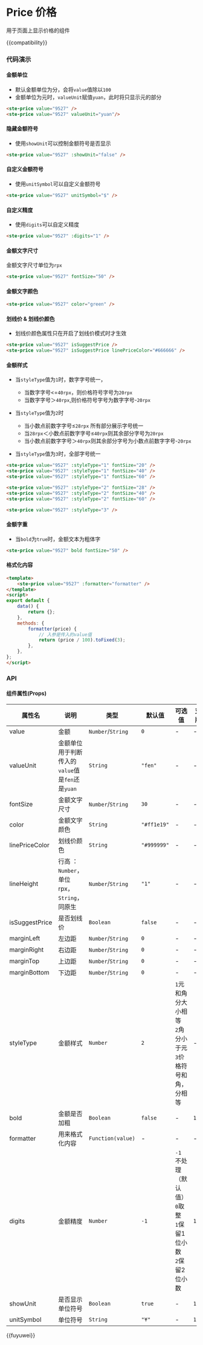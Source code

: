 # Price 价格

用于页面上显示价格的组件

{{compatibility}}

### 代码演示
#### 金额单位
- 默认金额单位为分，会将`value`值除以`100`
- 金额单位为元时，`valueUnit`赋值`yuan`，此时将只显示元的部分
```html
<ste-price value="9527" />
<ste-price value="9527" valueUnit="yuan"/>
```

#### 隐藏金额符号
- 使用`showUnit`可以控制金额符号是否显示
```html
<ste-price value="9527" :showUnit="false" />
```
#### 自定义金额符号
- 使用`unitSymbol`可以自定义金额符号
```html
<ste-price value="9527" unitSymbol="$" />
```
#### 自定义精度
- 使用`digits`可以自定义精度
```html
<ste-price value="9527" :digits="1" />
```

#### 金额文字尺寸
金额文字尺寸单位为`rpx`
```html
<ste-price value="9527" fontSize="50" />
```

#### 金额文字颜色
```html
<ste-price value="9527" color="green" />
```

#### 划线价 & 划线价颜色
- 划线价颜色属性只在开启了划线价模式时才生效
```html
<ste-price value="9527" isSuggestPrice />
<ste-price value="9527" isSuggestPrice linePriceColor="#666666" />
```

#### 金额样式
- 当`styleType`值为`1`时，数字字号统一，
	- 当数字字号<=`40rpx`，则价格符号字号为`20rpx`
	- 当数字字号＞`40rpx`,则价格符号字号为数字字号-`20rpx`

- 当`styleType`值为`2`时
	- 当小数点前数字字号≤`28rpx` 所有部分展示字号统一
	- 当`28rpx`＜小数点前数字字号≤`40rpx`则其余部分字号为`20rpx`
	- 当小数点前数字字号＞`40rpx`则其余部分字号为小数点前数字字号-`20rpx`
- 当`styleType`值为`3`时，全部字号统一


```html
<ste-price value="9527" :styleType="1" fontSize="20" />
<ste-price value="9527" :styleType="1" fontSize="40" />
<ste-price value="9527" :styleType="1" fontSize="60" />

<ste-price value="9527" :styleType="2" fontSize="28" />
<ste-price value="9527" :styleType="2" fontSize="40" />
<ste-price value="9527" :styleType="2" fontSize="60" />

<ste-price value="9527" :styleType="3" />
```

#### 金额字重
- 当`bold`为`true`时，金额文本为粗体字
```html
<ste-price value="9527" bold fontSize="50" />
```

#### 格式化内容
```html
<template>
	<ste-price value="9527" :formatter="formatter" />
</template>
<script>
export default {
	data() {
		return {};
	},
	methods: {
		formatter(price) {
			// 入参是传入的value值
			return (price / 100).toFixed(3);
		},
	},
};
</script>
```

### API
#### 组件属性(Props)

| 属性名				| 说明																						| 类型								| 默认值				| 可选值																															| 支持版本	|
| ---						| ---																						| ---								| ---					| ---																																| ---			|
| value					| 金额																						| `Number`/`String`	| `0`					| -																																	| -				|
| valueUnit			| 金额单位 用于判断传入的`value`值是`fen`还是`yuan`	| `String`					| `"fen"`			| -																																	| -				|
| fontSize			| 金额文字尺寸																		| `Number`/`String`	| `30`				| -																																	| -				|
| color					| 金额文字颜色																		| `String`					| `"#ff1e19"`	| -																																	| -				|
| linePriceColor| 划线价颜色																			| `String`					| `"#999999"`	| -																																	| -				|
| lineHeight		| 行高	：`Number`，单位rpx，`String`，同原生				| `Number`/`String`	| `"1"`				| -																																	| -				|
| isSuggestPrice| 是否划线价																			| `Boolean`					| `false`			| -																																	| -				|
| marginLeft		| 左边距																					| `Number`/`String`	| `0`					| -																																	| -				|
| marginRight		| 右边距																					| `Number`/`String`	| `0`					| -																																	| -				|
| marginTop			| 上边距																					| `Number`/`String`	| `0`					| -																																	| -				|
| marginBottom	| 下边距																					| `Number`/`String`	| `0`					| -																																	| -				|
| styleType			| 金额样式																				| `Number`					| `2`					| `1`元和角分大小相等<br/>`2`角分小于元<br/>`3`价格符号和角，分相等				| -				|
| bold					| 金额是否加粗																		| `Boolean`					| `false`			| -																																	| `1.1.3`				|
| formatter			| 用来格式化内容																	| `Function(value)`	| -						| -																																	| -				|
| digits				| 金额精度																				| `Number`					| `-1`				| `-1`不处理（默认值）<br/>`0`取整<br/>`1`保留1位小数<br/>`2`保留2位小数	| `1.1.3`				|
| showUnit			| 是否显示单位符号																| `Boolean`					| `true`			| -																																	| `1.1.3`				|
| unitSymbol		| 单位符号																				| `String`					| `"¥"`				| -																																	| `1.1.3`				|

{{fuyuwei}}